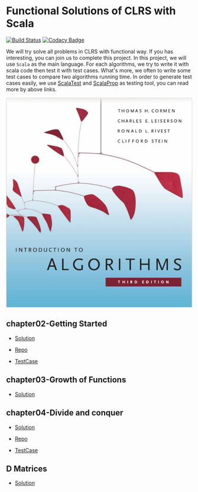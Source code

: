 Functional Solutions of CLRS with Scala
=====================================================================================================
[![Build Status](https://travis-ci.org/KnewHow/FPAlgorithms.svg?branch=master)](https://travis-ci.org/KnewHow/FPAlgorithms)
[![Codacy Badge](https://api.codacy.com/project/badge/Grade/140c12967b004c9b903caab3f2a19547)](https://www.codacy.com/app/KnewHow/FPAlgorithms?utm_source=github.com&amp;utm_medium=referral&amp;utm_content=KnewHow/FPAlgorithms&amp;utm_campaign=Badge_Grade)

We will try solve all problems in CLRS with functional way. If you has interesting, you can join us to complete this project. In this project, we will use `Scala` as the main language. For each algorithms, we try to write it with scala code then test it with test cases. What's more, we often to write some test cases to compare two algorithms running time. In order to generate test cases easily, we use [ScalaTest](http://www.scalatest.org/) and [ScalaProp](https://github.com/KnewHow/ScalaProp) as testing tool, you can read more by above links.

![](https://github.com/KnewHow/FPAlgorithms/blob/master/problem-solution/index/cover-page.png?raw=true)


## chapter02-Getting Started

*  [Solution](https://github.com/KnewHow/FPAlgorithms/tree/master/problem-solution/chapter02-basic-algorithms/markdown)

*  [Repo](https://github.com/KnewHow/FPAlgorithms/tree/master/src/main/scala/basicAlgorithms)

*  [TestCase](https://github.com/KnewHow/FPAlgorithms/tree/master/src/test/scala/sort)

## chapter03-Growth of Functions

*  [Solution](https://github.com/KnewHow/FPAlgorithms/tree/master/problem-solution/chapter03-growthOfFunction/markdown)


## chapter04-Divide and conquer

*  [Solution](https://github.com/KnewHow/FPAlgorithms/tree/master/problem-solution/chapter04-divideAndConquer/markdowm)

*  [Repo](https://github.com/KnewHow/FPAlgorithms/tree/master/src/main/scala/divideAndConquer)

*  [TestCase](https://github.com/KnewHow/FPAlgorithms/tree/master/src/test/scala/DivideAndConquer)

## D Matrices

*  [Solution](https://github.com/KnewHow/FPAlgorithms/tree/master/problem-solution/D-matrices/markdown)
